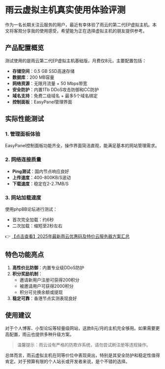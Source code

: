 # 雨云虚拟主机真实使用体验评测

作为一名长期关注云服务的用户，最近有幸体验了雨云的第二代EP虚拟主机。本文将客观分享我的使用感受，希望能为正在选择虚拟主机的朋友提供参考。

## 产品配置概览

测试使用的是雨云第二代EP虚拟主机基础版，月费仅8元，主要配置包括：

- **存储空间**：0.5 GB SSD高速存储
- **数据库**：200 MB容量
- **网络资源**：无限月流量 + 50 Mbps带宽
- **安全防护**：内置1Tb DDoS攻击防御和CC防护
- **域名支持**：免费二级域名 + 最多5个域名绑定
- **控制面板**：EasyPanel管理界面

## 实际性能测试

### 1. 管理面板体验
EasyPanel控制面板功能齐全，操作界面简洁直观，能满足基本的网站管理需求。

### 2. 网络连接质量
- **Ping测试**：国内节点响应良好
- **上传速度**：400-800KB/S波动
- **下载速度**：稳定在2-2.7MB/S

### 3. 网站加载速度
使用phpBB论坛进行测试：
- 首次完全加载：约6秒
- 二次加载：缩短至2秒左右

👉 [【点击查看】2025年最新雨云优惠码及特价云服务器方案汇总](https://bit.ly/RainYun)

## 特色功能亮点

1. **高性价比防御**：内置专业级DDoS防护
2. **积分奖励机制**：
   - 邀请新用户注册可获得200积分
   - 被邀请用户可获得2000积分
   - 积分可兑换余额或提现
3. **稳定可靠**：香港节点实测表现良好

## 使用建议

对于个人博客、小型论坛等轻量级网站，这款8元/月的主机完全够用。如果需要更高配置，雨云也提供多种升级方案。

> 温馨提示：雨云设有严格的防欺诈系统，请勿尝试刷注册等违规操作。

总体而言，雨云虚拟主机在同等价位中表现突出，特别是其安全防护和稳定性值得肯定。对于预算有限的个人站长或开发者来说，是个不错的选择。
